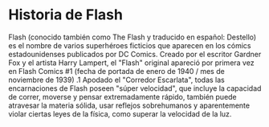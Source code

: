 # Historia de Flash

Flash (conocido también como The Flash y traducido en español: Destello) 
es el nombre de varios superhéroes ficticios que aparecen en los cómics 
estadounidenses publicados por DC Comics. Creado por el escritor Gardner 
Fox y el artista Harry Lampert, el "Flash" original apareció por primera 
vez en Flash Comics #1 (fecha de portada de enero de 1940 / mes de noviembre de 1939)
.1​ Apodado el "Corredor Escarlata", todas las encarnaciones de Flash poseen
"súper velocidad", que incluye la capacidad de correr, moverse y pensar extremadamente
rápido, también puede atravesar la materia sólida, usar reflejos sobrehumanos 
y aparentemente violar ciertas leyes de la física, como superar la velocidad de la luz.
